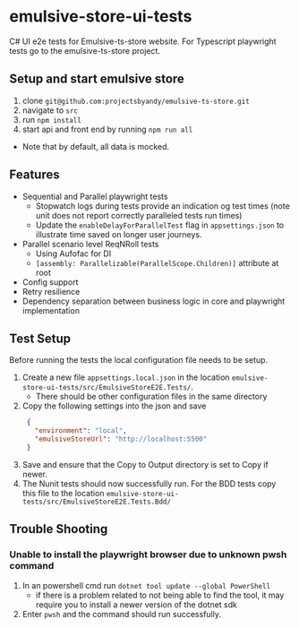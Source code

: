 # emulsive-store-ui-tests
C# UI e2e tests for Emulsive-ts-store website. For Typescript playwright tests go to the emulsive-ts-store project.

## Setup and start emulsive store
1. clone `git@github.com:projectsbyandy/emulsive-ts-store.git`
2. navigate to `src`
3. run `npm install`
4. start api and front end by running `npm run all`
- Note that by default, all data is mocked.

## Features
- Sequential and Parallel playwright tests
  - Stopwatch logs during tests provide an indication og test times (note unit does not report correctly paralleled tests run times)
  - Update the `enableDelayForParallelTest` flag in `appsettings.json` to illustrate time saved on longer user journeys.
- Parallel scenario level ReqNRoll tests
  - Using Aufofac for DI
  - `[assembly: Parallelizable(ParallelScope.Children)]` attribute at root
- Config support
- Retry resilience
- Dependency separation between business logic in core and playwright implementation

## Test Setup
Before running the tests the local configuration file needs to be setup.

1. Create a new file `appsettings.local.json` in the location `emulsive-store-ui-tests/src/EmulsiveStoreE2E.Tests/`. 
   - There should be other configuration files in the same directory
2. Copy the following settings into the json and save
   ```json
    {
      "environment": "local",
      "emulsiveStoreUrl": "http://localhost:5500"
    }
   ```
3. Save and ensure that the Copy to Output directory is set to Copy if newer.
4. The Nunit tests should now successfully run. For the BDD tests copy this file to the location `emulsive-store-ui-tests/src/EmulsiveStoreE2E.Tests.Bdd/`

## Trouble Shooting
### Unable to install the playwright browser due to unknown pwsh command
1. In an powershell cmd run `dotnet tool update --global PowerShell`
   - if there is a problem related to not being able to find the tool, it may require you to install a newer version of the dotnet sdk
2. Enter `pwsh` and the command should run successfully.